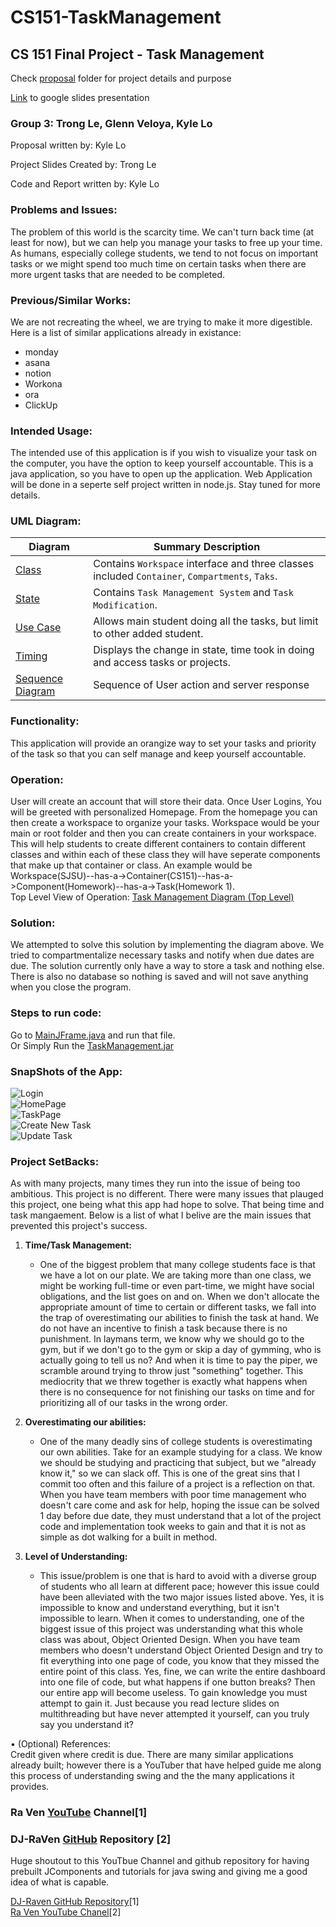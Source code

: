 # CS151-TaskManagement

## CS 151 Final Project - Task Management

Check [proposal](https://github.com/TrongQuocLe/CS151-TaskManagement/tree/main/proposal) folder for project details and purpose

[Link](https://docs.google.com/presentation/d/1p9u4H8ykdLlc-2W6Y19dFAVhCQ6SYjOPjosBsT9Gxd4/edit?usp=sharing) to google slides presentation

### **Group 3**: Trong Le, Glenn Veloya, Kyle Lo

Proposal written by: Kyle Lo

Project Slides Created by: Trong Le

Code and Report written by: Kyle Lo

### **Problems and Issues:**

The problem of this world is the scarcity time. We can't turn back time (at least for now), but we can help you manage your tasks to free up your time. As humans, especially college students, we tend to not focus on important tasks or we might spend too much time on certain tasks when there are more urgent tasks that are needed to be completed.

### **Previous/Similar Works:**

We are not recreating the wheel, we are trying to make it more digestible. Here is a list of similar applications already in existance:

- monday
- asana
- notion
- Workona
- ora
- ClickUp

### **Intended Usage:**

The intended use of this application is if you wish to visualize your task on the computer, you have the option to keep yourself accountable. This is a java application, so you have to open up the application. Web Application will be done in a seperte self project written in node.js. Stay tuned for more details.

### UML Diagram:

| Diagram                                                                                                                  | Summary Description                                                                            |
| ------------------------------------------------------------------------------------------------------------------------ | ---------------------------------------------------------------------------------------------- |
| [Class](https://github.com/TrongQuocLe/CS151-TaskManagement/blob/main/diagrams/TaskManagementClassDiagram.pdf)           | Contains `Workspace` interface and three classes included `Container`, `Compartments`, `Taks`. |
| [State](https://github.com/TrongQuocLe/CS151-TaskManagement/blob/main/diagrams/Trong_Le_TaskManagement_StateDiagram.pdf) | Contains `Task Management System` and `Task Modification`.                                     |
| [Use Case](https://github.com/TrongQuocLe/CS151-TaskManagement/blob/main/diagrams/Use%20Case%20Diagram.pdf)              | Allows main student doing all the tasks, but limit to other added student.                     |
| [Timing](https://github.com/TrongQuocLe/CS151-TaskManagement/blob/main/diagrams/Timing%20Diagram.drawio.pdf)             | Displays the change in state, time took in doing and access tasks or projects.                 |
| [Sequence Diagram](https://github.com/TrongQuocLe/CS151-TaskManagement/blob/main/diagrams/SequenceDiagram.drawio.png)   | Sequence of User action and server response                                                    |

### **Functionality:**

This application will provide an orangize way to set your tasks and priority of the task so that you can self manage and keep yourself accountable.

### **Operation:**

User will create an account that will store their data. Once User Logins, You will be greeted with personalized Homepage. From the homepage you can then create a workspace to organize your tasks. Workspace would be your main or root folder and then you can create containers in your workspace. This will help students to create different containers to contain different classes and within each of these class they will have seperate components that make up that container or class. An example would be Workspace(SJSU)--has-a->Container(CS151)--has-a->Component(Homework)--has-a->Task(Homework 1).  
Top Level View of Operation: [Task Management Diagram (Top Level)](https://github.com/TrongQuocLe/CS151-TaskManagement/blob/main/diagrams/Task%20Management.drawio.png)

### **Solution:**

We attempted to solve this solution by implementing the diagram above. We tried to compartmentalize necessary tasks and notify when due dates are due. The solution currently only have a way to store a task and nothing else. There is also no database so nothing is saved and will not save anything when you close the program.

### **Steps to run code:**

Go to [MainJFrame.java](https://github.com/TrongQuocLe/CS151-TaskManagement/blob/main/app/TaskManagement/src/jswing/MainJFrame.java) and run that file.  
 Or Simply Run the [TaskManagement.jar](https://github.com/TrongQuocLe/CS151-TaskManagement/blob/main/app/TaskManagement/TaskManagement.jar)

### **SnapShots of the App:**

![Login](https://github.com/TrongQuocLe/CS151-TaskManagement/blob/main/App%20Snapshots/LoginandRegister.PNG)  
![HomePage](https://github.com/TrongQuocLe/CS151-TaskManagement/blob/main/App%20Snapshots/Home-Dashboard.PNG)  
![TaskPage](https://github.com/TrongQuocLe/CS151-TaskManagement/blob/main/App%20Snapshots/TaskForm.PNG)  
![Create New Task](https://github.com/TrongQuocLe/CS151-TaskManagement/blob/main/App%20Snapshots/CreateTaskForm.PNG)  
![Update Task](https://github.com/TrongQuocLe/CS151-TaskManagement/blob/main/App%20Snapshots/TaskUpdate.PNG)

### **Project SetBacks:**

As with many projects, many times they run into the issue of being too ambitious. This project is no different. There were many issues that plauged this project, one being what this app had hope to solve. That being time and task mangaement. Below is a list of what I belive are the main issues that prevented this project's success.

1. **Time/Task Management:**

   - One of the biggest problem that many college students face is that we have a lot on our plate. We are taking more than one class, we might be working full-time or even part-time, we might have social obligations, and the list goes on and on. When we don't allocate the appropriate amount of time to certain or different tasks, we fall into the trap of overestimating our abilities to finish the task at hand. We do not have an incentive to finish a task because there is no punishment. In laymans term, we know why we should go to the gym, but if we don't go to the gym or skip a day of gymming, who is actually going to tell us no? And when it is time to pay the piper, we scramble around trying to throw just "something" together. This mediocrity that we threw together is exactly what happens when there is no consequence for not finishing our tasks on time and for prioritizing all of our tasks in the wrong order.

2. **Overestimating our abilities:**

   - One of the many deadly sins of college students is overestimating our own abilities. Take for an example studying for a class. We know we should be studying and practicing that subject, but we "already know it," so we can slack off. This is one of the great sins that I commit too often and this failure of a project is a reflection on that. When you have team members with poor time management who doesn't care come and ask for help, hoping the issue can be solved 1 day before due date, they must understand that a lot of the project code and implementation took weeks to gain and that it is not as simple as dot walking for a built in method.

3. **Level of Understanding:**
   - This issue/problem is one that is hard to avoid with a diverse group of students who all learn at different pace; however this issue could have been alleviated with the two major issues listed above. Yes, it is impossible to know and understand everything, but it isn't impossible to learn. When it comes to understanding, one of the biggest issue of this project was understanding what this whole class was about, Object Oriented Design. When you have team members who doesn't understand Object Oriented Design and try to fit everything into one page of code, you know that they missed the entire point of this class. Yes, fine, we can write the entire dashboard into one file of code, but what happens if one button breaks? Then our entire app will become useless. To gain knowledge you must attempt to gain it. Just because you read lecture slides on multithreading but have never attempted it yourself, can you truly say you understand it?

• (Optional) References:  
Credit given where credit is due. There are many similar applications already built; however there is a YouTuber that have helped guide me along this process of understanding swing and the the many applications it provides.

### Ra Ven [YouTube](https://www.youtube.com/@LaingRaven) Channel[1]

### DJ-RaVen [GitHub](https://github.com/DJ-Raven) Repository [2]

Huge shoutout to this YouTbue Channel and github repository for having prebuilt JComponents and tutorials for java swing and giving me a good idea of what is capable.

[DJ-Raven GitHub Repository](https://github.com/DJ-Raven)[1]  
[Ra Ven YouTube Chanel](https://www.youtube.com/@LaingRaven)[2]
